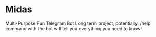 # Midas
Multi-Purpose Fun Telegram Bot
Long term project, potentially. /help command with the bot will tell you everything you need to know!
